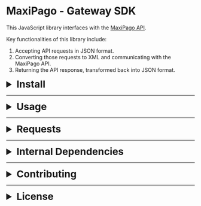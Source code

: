 # MaxiPago - Gateway SDK

This JavaScript library interfaces with the [MaxiPago API](https://www.maxipago.com/developers/apidocs/).

Key functionalities of this library include:

1. Accepting API requests in JSON format.
2. Converting those requests to XML and communicating with the MaxiPago API.
3. Returning the API response, transformed back into JSON format.

<details>
<summary style="font-size: 26px; font-weight: bold;">Install</summary>

### npm

<pre>
  <code id="npm-install">npm install maxipago-gateway-sdk --save</code>
</pre>

### yarn

<pre>
  <code id="yarn-add">yarn add maxipago-gateway-sdk</code>
</pre>

### pnpm

<pre>
  <code id="pnpm-add">pnpm add maxipago-gateway-sdk</code>
</pre>

</details>

---

<details>
<summary style="font-size: 26px; font-weight: bold;">Usage</summary>

### Import

To get started, import the `maxipago-gateway-sdk` into your project:

```js
import maxipago from 'maxipago-gateway-sdk'
```

### Build the gateway

Use this method to create a gateway that enables you to make requests to the MaxiPago API.

###### Method:

```js
maxipago.Gateway()
```

###### Params:

| Name        | Description                                                                                                                                               | Required |
| ----------- | --------------------------------------------------------------------------------------------------------------------------------------------------------- | -------- |
| merchantId  | Your MaxiPago merchant ID                                                                                                                                 | Yes      |
| merchantKey | Your MaxiPago merchant KEY                                                                                                                                | Yes      |
| maxiPagoEnv | MaxiPago enviorement. Use **'development'** for [testapi.maxipago.net](testapi.maxipago.net) or **'production'** for [api.maxipago.net](api.maxipago.net) | Yes      |

###### Example:

```js
const maxiPagoGateway = new maxipago(
  'youmaxipagoid',
  'youmaxipagostrongkey',
  'development',
)
```

</details>

---

<details>
<summary style="font-size: 26px; font-weight: bold;">Requests</summary>

According to the [MaxiPago API Docs](http://developers.maxipago.com/apidocs/), this library has the following mapped functionalities:

- <details>
  <summary style="font-size: 22px; font-weight: bold;">Customers</summary>

  - <details>
    <summary style="font-size: 18px; font-weight: bold;">Add Customer</summary>

    This method add your customer on MaxiPago API.

    ###### Method:

    - **.addCustomer(_addCustomerJSON_)**

    ###### Params:

    - **addCustomerJSON** = _your customer data in JSON format_.

    ###### Example:

    ```js
    const addCustomerJSON = {
      customerIdExt: 5358,
      firstName: 'Kylee Hilpert',
      lastName: 'Bauch',
      address1: '42837 Flatley Union',
      address2: '6749 Hudson Prairie',
      city: 'Arnostad',
      state: 'Arizona',
      zip: '658388059',
      country: 'PR',
      phone: '730.900.4976',
      email: 'Erna_Harris55@gmail.com',
      dob: '06/26/2018',
      sex: 'M',
    }
    const maxiPagoJsonResponse = maxiPagoGateway.addCustomer(addCustomerJSON)
    ```

    </details>

  - <details>
    <summary style="font-size: 18px; font-weight: bold;">Update Customer</summary>

    This method update previously added customer on MaxiPago API.

    ###### Method:

    - **.updateCustomer(_updateCustomerJSON_)**

    ###### Params:

    - **updateCustomerJSON** = _your updated customer data in JSON format._

    -

    ###### Example:

    ```js
    const updateCustomerJSON = {
      customerIdExt: 5254,
      firstName: 'Tatum Goodwin updated',
      lastName: 'Corwin updated',
      customerId: '119679',
    }
    const maxiPagoJsonResponse =
      maxiPagoGateway.updateCustomer(updateCustomerJSON)
    ```

    </details>

  - <details>
    <summary style="font-size: 18px; font-weight: bold;">Delete Customer</summary>
      
    This method delete previously added customer on MaxiPago API.

    ###### Method:

    - **.deleteCustomer(_deleteCustomerJSON_)**

    ###### Params:

    - **deleteCustomerJSON** = _your updated customer data in JSON format._

    ###### Example:

    ```js
    const deleteCustomerJSON = { customerId: '119679' }
    const maxiPagoJsonResponse =
      maxiPagoGateway.deleteCustomer(deleteCustomerJSON)
    ```

    </details>

    </details>

  - <details>
    <summary style="font-size: 22px; font-weight: bold;">Card</summary>

    - <details>
      <summary style="font-size: 18px; font-weight: bold;">Add Card</summary>

      This method add an card for previously added customer on MaxiPago API.

      ###### Method:

      - **.addCard(_addCardJSON_)**

      ###### Params:

      - **addCardJSON** = _your card data in JSON format._

      ###### Example:

      ```js
      const addCardJSON = {
        customerId: '119720',
        creditCardNumber: '4111111111111111',
        expirationMonth: 12,
        expirationYear: 2020,
        billingName: 'Corwin',
      }
      const maxiPagoJsonResponse = maxiPagoGateway.addCard(addCardJSON)
      ```

      </details>

    - <details>
      <summary style="font-size: 18px; font-weight: bold;">Delete Card</summary>

      This method delete an card previously added on MaxiPago API.

      ###### Method:

      - **.deleteCard(_deleteCardJSON_)**

      ###### Params:

      - **deleteCardJSON** = _your card data in JSON format._

      ###### Example:

      ```js
      const deleteCardJSON = {
        customerId: '119722',
        token: '+adHuFvmSms=',
      }
      const maxiPagoJsonResponse = maxiPagoGateway.deleteCard(deleteCardJSON)
      ```

      </details>

      </details>

    - <details>
      <summary style="font-size: 22px; font-weight: bold;">Payments</summary>

      - <details>
        <summary style="font-size: 18px; font-weight: bold;">Auth</summary>

        This method add an sale authorization for previously card added on MaxiPago API.

        ###### Method:

        - **.auth(_authJSON_)**

        ###### Params:

        - **authJSON** = _your authorization data in JSON format._

        ###### Example:

        ```js
        const authJSON = {
          processorID: '1',
          referenceNum: 'PONumber-8959',
          billing: {},
          transactionDetail: {
            payType: {
              creditCard: {
                number: '4111111111111111',
                expMonth: '12',
                expYear: '2020',
                cvvNumber: '',
              },
            },
          },
          payment: {
            currencyCode: 'BRL',
            chargeTotal: '10.00',
          },
          saveOnFile: {
            customerToken: '119766',
          },
        }
        const maxiPagoJsonResponse = maxiPagoGateway.auth(authJSON)
        ```

        You can also request an authorization using card token:

        ```js
        const authJSON = {
          processorID: '1',
          referenceNum: 'PONumber-2861',
          transactionDetail: {
            payType: {
              onFile: {
                customerId: '119790',
                token: 'XN7N7qSfZKc=',
              },
            },
          },
          payment: {
            currencyCode: 'BRL',
            chargeTotal: '10.00',
          },
        }
        const maxiPagoJsonResponse = maxiPagoGateway.auth(authJSON)
        ```

        </details>

      - <details>
        <summary style="font-size: 18px; font-weight: bold;">Capture</summary>

        This method capture an sale authorization previously added on MaxiPago API.

        ###### Method:

        - **.capture(_captureJSON_)**

        ###### Params:

        - **captureJSON** = _your capture data in JSON format._

        ###### Example:

        ```js
        const captureJSON = {
          orderID: '0A0104A3:01659FE61095:AE1B:34012394',
          referenceNum: 'PONumber-5918',
          payment: {
            chargeTotal: '10.00',
          },
        }
        const maxiPagoJsonResponse = maxiPagoGateway.capture(captureJSON)
        ```

        </details>

      - <details>
        <summary style="font-size: 18px; font-weight: bold;">Void</summary>

        This method void an previously capture requested on MaxiPago API.

        ###### Method:

        - **.void(_voidJSON_)**

        ###### Params:

        - **voidJSON** = _your void data in JSON format._

        ###### Example:

        ```js
        const voidJSON = { transactionID: '2203293' }
        const maxiPagoJsonResponse = maxiPagoGateway.void(voidJSON)
        ```

        </details>

      - <details>
          <summary style="font-size: 18px; font-weight: bold;">Return Payment</summary>

        This method return an capture previously requested on MaxiPago API.

        ###### Method:

        - **.returnPayment(_returnPaymentJSON_)**

        ###### Params:

        - **returnPaymentJSON** = _your return payment data in JSON format._

        ###### Example:

        ```js
        const returnPaymentJSON = {
          orderID: '0A0104A3:0165A0D725D2:51BC:3AA3973C',
          referenceNum: 'PONumber-5441',
          payment: {
            chargeTotal: '10.00',
          },
        }

        const maxiPagoJsonResponse =
          maxiPagoGateway.returnPayment(returnPaymentJSON)
        ```

        </details>

    - <details>
      <summary style="font-size: 22px; font-weight: bold;">Recurring Payments</summary>

      - <details>
        <summary style="font-size: 18px; font-weight: bold;">Add Recurring Payment</summary>

        This method add an recurring payment MaxiPago API.

        ###### Method:

        - **.recurringPayment(_recurringPaymentJSON_)**

        ###### Params:

        - **recurringPaymentJSON** = _your recurring payment data in JSON format._

        ###### Example:

        ```js
        const recurringPaymentJSON = {
          processorID: '1',
          referenceNum: 'PONumber-6058',
          billing: {
            name: 'Bailey Hahn',
            address: '63849 Towne Plain',
            address2: '06249 Cummings Plains',
            city: 'Cummingsland',
            state: 'Kansas',
            postalcode: '458932184',
            country: 'UY',
            phone: '032.912.6510',
            email: 'Susie94@hotmail.com',
          },
          shipping: {
            name: 'Rosemary Barton DDS',
            address: '6695 Beahan View',
            address2: '9255 Brielle Harbors',
            city: 'West Willis',
            state: 'Massachusetts',
            postalcode: '142042357',
            country: 'US',
            phone: '245.009.3441',
            email: 'Kari61@hotmail.com',
          },
          transactionDetail: {
            payType: {
              creditCard: {
                number: '4111111111111111',
                expMonth: '12',
                expYear: '2020',
                cvvNumber: '',
              },
            },
          },
          payment: {
            currencyCode: 'BRL',
            chargeTotal: '11.00',
          },
          recurring: {
            action: 'new',
            startDate: '2018-09-04',
            frequency: '1',
            period: 'monthly',
            installments: '10',
            failureThreshold: '5',
          },
        }
        const maxiPagoJsonResponse =
          maxiPagoGateway.recurringPayment(recurringPaymentJSON)
        ```

        You can request an recurring payment using card token:

        ```js
        const recurringPaymentJSON = {
          processorID: '1',
          referenceNum: 'PONumber-5268',
          billing: {
            name: 'Lyla Schulist',
            address: '76180 Dicki Summit',
            address2: '4073 Sydni Union',
            city: 'Port Eleonoreside',
            state: 'Florida',
            postalcode: '771760064',
            country: 'TD',
            phone: '810.135.7471',
            email: 'Corine.Will63@gmail.com',
          },
          shipping: {
            name: 'Edna Wolf PhD',
            address: '327 Moore Rapids',
            address2: '7913 Bruen Junction',
            city: 'Lebsackburgh',
            state: 'Indiana',
            postalcode: '506219721',
            country: 'NZ',
            phone: '434.540.4613',
            email: 'Craig.OKeefe33@gmail.com',
          },
          transactionDetail: {
            payType: {
              onFile: {
                customerId: '119903',
                token: 'lmHDTV334BQ=',
              },
            },
          },
          payment: {
            currencyCode: 'BRL',
            chargeTotal: '11.00',
          },
          recurring: {
            action: 'new',
            startDate: '2018-09-04',
            frequency: '1',
            period: 'monthly',
            installments: '10',
            failureThreshold: '5',
          },
        }
        const maxiPagoJsonResponse =
          maxiPagoGateway.recurringPayment(recurringPaymentJSON)
        ```

        </details>

      - <details>
        <summary style="font-size: 18px; font-weight: bold;">Update Recurring Payment</summary>

        This method update an recurring payment previously added MaxiPago API.

        ###### Method:

        - **.updateRecurringPayment(_updateRecurringPaymentJSON_)**

        ###### Params:

        - **updateRecurringPaymentJSON** = _your recurring payment data in JSON format._

        ###### Example:

        ```js
        const updateRecurringPaymentJSON = {
          orderID: '0A0104A3:0165A003EA9E:CA3E:788D2E4F',
          paymentInfo: {
            cardInfo: {
              softDescriptor: 'RECSDNAME',
            },
          },
          recurring: {
            processorID: '1',
            action: 'disable',
            installments: '11',
            nextFireDate: '2018-09-04',
            fireDay: '20',
            period: 'quarterly',
          },
          billingInfo: {
            name: 'Dr. Adonis Wiegand',
            address1: '77459 Ignacio Flat',
            address2: '873 Alexandrine Meadow',
            city: 'South Genestad',
            zip: '775927405',
            country: 'GL',
            email: 'Muriel.Senger83@hotmail.com',
            phone: '363.469.7941',
          },
          shippingInfo: {
            name: 'Dayton Zboncak',
            address1: '61508 Rempel Glens',
            address2: '11020 Jaden Plains',
            city: 'Port Easter',
            zip: '127344175',
            country: 'BF',
            email: 'Leda.Cruickshank@yahoo.com',
            phone: '801.057.6041',
          },
        }
        const maxiPagoJsonResponse = maxiPagoGateway.void(
          updateRecurringPaymentJSON,
        )
        ```

        </details>

      - <details>
        <summary style="font-size: 18px; font-weight: bold;">Canceling Recurring Payment</summary>

        This method cancel an previously recurring payment added on MaxiPago API.

        ###### Method:

        - **.cancelRecurringPayment(_cancelRecurringPaymentJSON_)**

        ###### Params:

        - **cancelRecurringPaymentJSON** = _your recurring payment data in JSON format._

        ###### Example:

        ```js
        const cancelRecurringPaymentJSON = {
          orderID: '0A0104A3:0165A0AC8533:9B78:5B51BACC',
        }
        const maxiPagoJsonResponse = maxiPagoGateway.cancelRecurringPayment(
          cancelRecurringPaymentJSON,
        )
        ```

        </details>

      </details>

  </details>

---

<details><summary style="font-size: 26px; font-weight: bold;">Internal Dependencies</summary>

- **@faker-js/faker** - To create fake data tests.
- **axios** - To make MaxiPago Requests.
- **dotenv** - To work with internal environment constiables.
- **moment** - To work correctly with dates and time zones.
- **react-native-xml2js** - To convert XML to JSON
- **xml-js**- To convert JSON to XMLrequests
- **xml2js**- To convert XML responses to JSON

</details>

---

<details><summary style="font-size: 26px; font-weight: bold;">Contributing</summary>

We would love for you to contribute to the project and help make it even better than it is today!

- [Building](#building)
- [Testing](#testing)
- [Found a Bug?](#issue)
- [Missing a Feature?](#feature)
- [Commit Guide](#commit-guide)

### <a name="building"></a>Building

- Fork and clone the repository to your machine and install the project dependencies.

```node
 pnpm install
```

### <a name="testing"></a>Testing

- Make a copy of `.env-example` file and rename it to `.env`.
- Fill in your test MaxiPago settings in `.env` file.
- Run the tests with:

```node
 pnpm run test
```

### <a name="testing"></a>Coverage

```node
 pnpm run test:cov
```

### <a name="issue"></a> Found a Bug?

If you find a bug in the source code, you can help us by submitting an [issue](https://github.com/LanderMalta/maxipago-gateway-sdk/issues). Even better, you can submit a [pull request](https://github.com/LanderMalta/maxipago-gateway-sdk/pulls) with a fix.

### <a name="feature"></a> Missing a Feature?

You can _request_ a new feature by submitting an [issue](https://github.com/LanderMalta/maxipago-gateway-sdk/issues) to our github repository.

If you would like to _implement_ a new feature, please consider the size of the change in order to determine the right steps to proceed:

- **Small Features** can be crafted and directly submitted as a [pull request](https://github.com/LanderMalta/maxipago-gateway-sdk/pulls).
  </br>

- For a **Major Feature**, first open an [issue](https://github.com/LanderMalta/maxipago-gateway-sdk/issues) and outline your proposal so that it can be discussed.
  This process allows us to better coordinate our efforts, prevent duplication of work, and help you to craft the change so that it is successfully accepted into the project.

### <a name="commit-guide"></a>Commit Guide

### Commit Message Header

```
<type>: <short summary>
  │           │
  │           └─⫸ Summary in present tense. Not capitalized. No period at the end.
  │
  └─⫸ Commit Type: build|ci|docs|feat|fix|perf|refactor|test
```

The `<type>` and `<summary>` fields are mandatory.

### Type

Must be one of the following:

- **build**: Changes that affect the build system or external dependencies (example scopes: gulp, broccoli, npm)
- **ci**: Changes to our CI configuration files and scripts (example scopes: Circle, BrowserStack, SauceLabs)
- **docs**: Documentation only changes
- **feat**: A new feature
- **fix**: A bug fix
- **perf**: A code change that improves performance
- **refactor**: A code change that neither fixes a bug nor adds a feature
- **test**: Adding missing tests or correcting existing tests

### Summary

Use the summary field to provide a succinct description of the change:

- use the imperative, present tense: "change" not "changed" nor "changes"
- don't capitalize the first constter
- no dot (.) at the end

</details>

---

<details><summary style="font-size: 26px; font-weight: bold;">License</summary>

MIT

</details>
